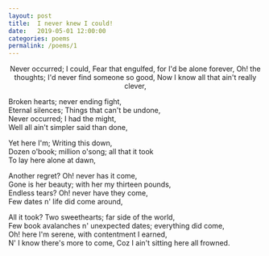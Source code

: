 ```yaml
---
layout: post
title:  I never knew I could!
date:   2019-05-01 12:00:00
categories: poems
permalink: /poems/1
---
```

<p align="center">
Never occurred; I could,  
Fear that engulfed, for I'd be alone forever,  
Oh! the thoughts; I'd never find someone so good,  
Now I know all that ain't really clever,  

Broken hearts; never ending fight,  
Eternal silences; Things that can't be undone,  
Never occurred; I had the might,  
Well all ain't simpler said than done,  

Yet here I'm; Writing this down,  
Dozen o'book; million o'song; all that it took  
To lay here alone at dawn,  

Another regret? Oh! never has it come,  
Gone is her beauty; with her my thirteen pounds,  
Endless tears? Oh! never have they come,  
Few dates n' life did come around,  

All it took? Two sweethearts; far side of the world,  
Few book avalanches n' unexpected dates; everything did come,  
Oh! here I'm serene, with contentment I earned,  
N' I know there's more to come, Coz I ain't sitting here all frowned.  
</p>